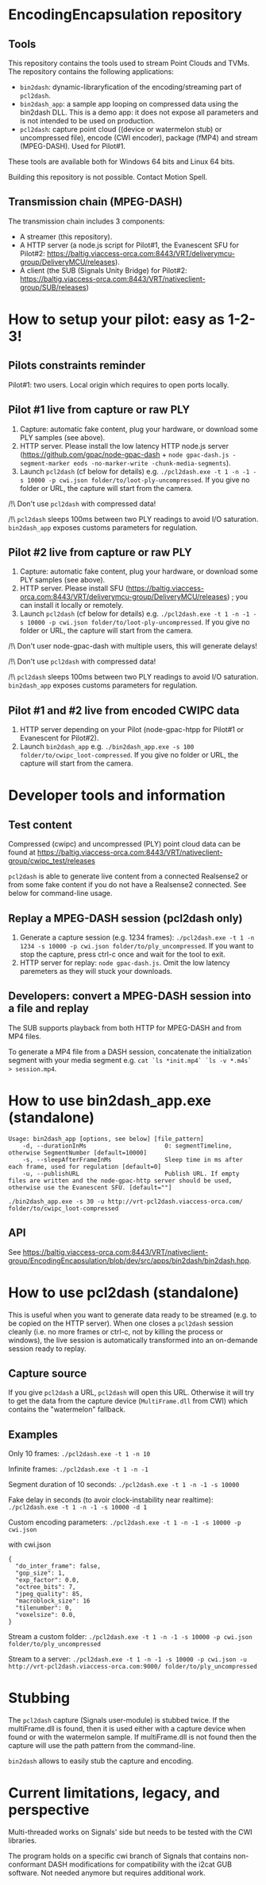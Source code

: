 # EncodingEncapsulation repository

## Tools

This repository contains the tools used to stream Point Clouds and TVMs. The repository contains the following applications:
 - ```bin2dash```: dynamic-libraryfication of the encoding/streaming part of ```pcl2dash```.
 - ```bin2dash_app```: a sample app looping on compressed data using the bin2dash DLL. This is a demo app: it does not expose all parameters and is not intended to be used on production.
 - ```pcl2dash```: capture point cloud ((device or watermelon stub) or uncompressed file), encode (CWI encoder), package (fMP4) and stream (MPEG-DASH). Used for Pilot#1.
 
These tools are available both for Windows 64 bits and Linux 64 bits.

Building this repository is not possible. Contact Motion Spell.

## Transmission chain (MPEG-DASH)

The transmission chain includes 3 components:
 - A streamer (this repository).
 - A HTTP server (a node.js script for Pilot#1, the Evanescent SFU for Pilot#2: https://baltig.viaccess-orca.com:8443/VRT/deliverymcu-group/DeliveryMCU/releases).
 - A client (the SUB (Signals Unity Bridge) for Pilot#2: https://baltig.viaccess-orca.com:8443/VRT/nativeclient-group/SUB/releases)




# How to setup your pilot: easy as 1-2-3!

## Pilots constraints reminder

Pilot#1: two users. Local origin which requires to open ports locally.

## Pilot #1 live from capture or raw PLY

 1. Capture: automatic fake content, plug your hardware, or download some PLY samples (see above).
 2. HTTP server. Please install the low latency HTTP node.js server (https://github.com/gpac/node-gpac-dash + ```node gpac-dash.js -segment-marker eods -no-marker-write -chunk-media-segments```).
 3. Launch ```pcl2dash``` (cf below for details) e.g. ```./pcl2dash.exe -t 1 -n -1 -s 10000 -p cwi.json folder/to/loot-ply-uncompressed```. If you give no folder or URL, the capture will start from the camera.
 
/!\ Don't use ```pcl2dash``` with compressed data!

/!\ ```pcl2dash``` sleeps 100ms between two PLY readings to avoid I/O saturation. ```bin2dash_app``` exposes customs parameters for regulation.

## Pilot #2 live from capture or raw PLY

 1. Capture: automatic fake content, plug your hardware, or download some PLY samples (see above).
 2. HTTP server. Please install SFU (https://baltig.viaccess-orca.com:8443/VRT/deliverymcu-group/DeliveryMCU/releases) ; you can install it locally or remotely.
 3. Launch ```pcl2dash``` (cf below for details) e.g. ```./pcl2dash.exe -t 1 -n -1 -s 10000 -p cwi.json folder/to/loot-ply-uncompressed```. If you give no folder or URL, the capture will start from the camera.
 
/!\ Don't user node-gpac-dash with multiple users, this will generate delays!

/!\ Don't use ```pcl2dash``` with compressed data!

/!\ ```pcl2dash``` sleeps 100ms between two PLY readings to avoid I/O saturation. ```bin2dash_app``` exposes customs parameters for regulation.

## Pilot #1 and #2 live from encoded CWIPC data

 1. HTTP server depending on your Pilot (node-gpac-htpp for Pilot#1 or Evanescent for Pilot#2).
 2. Launch ```bin2dash_app``` e.g. ```./bin2dash_app.exe -s 100 folder/to/cwipc_loot-compressed```. If you give no folder or URL, the capture will start from the camera.





# Developer tools and information

## Test content

Compressed (cwipc) and uncompressed (PLY) point cloud data can be found at https://baltig.viaccess-orca.com:8443/VRT/nativeclient-group/cwipc_test/releases

```pcl2dash``` is able to generate live content from a connected Realsense2 or from some fake content if you do not have a Realsense2 connected. See below for command-line usage.

## Replay a MPEG-DASH session (pcl2dash only)

 1. Generate a capture session (e.g. 1234 frames): ```./pcl2dash.exe -t 1 -n 1234 -s 10000 -p cwi.json folder/to/ply_uncompressed```. If you want to stop the capture, press ctrl-c once and wait for the tool to exit.
 2. HTTP server for replay: ```node gpac-dash.js```. Omit the low latency paremeters as they will stuck your downloads.

## Developers: convert a MPEG-DASH session into a file and replay

The SUB supports playback from both HTTP for MPEG-DASH and from MP4 files.

To generate a MP4 file from a DASH session, concatenate the initialization segment with your media segment e.g. ```cat `ls *init.mp4` `ls -v *.m4s` > session.mp4```.

# How to use bin2dash_app.exe (standalone)

```
Usage: bin2dash_app [options, see below] [file_pattern]
    -d, --durationInMs                      0: segmentTimeline, otherwise SegmentNumber [default=10000]
    -s, --sleepAfterFrameInMs               Sleep time in ms after each frame, used for regulation [default=0]
    -u, --publishURL                        Publish URL. If empty files are written and the node-gpac-http server should be used, otherwise use the Evanescent SFU. [default=""]
```

```./bin2dash_app.exe -s 30 -u http://vrt-pcl2dash.viaccess-orca.com/ folder/to/cwipc_loot-compressed```

## API

See https://baltig.viaccess-orca.com:8443/VRT/nativeclient-group/EncodingEncapsulation/blob/dev/src/apps/bin2dash/bin2dash.hpp.

# How to use pcl2dash (standalone)

This is useful when you want to generate data ready to be streamed (e.g. to be copied on the HTTP server). When one closes a ```pcl2dash``` session cleanly (i.e. no more frames or ctrl-c, not by killing the process or windows), the live session is automatically transformed into an on-demande session ready to replay.

## Capture source

If you give ```pcl2dash``` a URL, ```pcl2dash``` will open this URL. Otherwise it will try to get the data from the capture device (```MultiFrame.dll``` from CWI) which contains the "watermelon" fallback.

## Examples

Only 10 frames:
```./pcl2dash.exe -t 1 -n 10```

Infinite frames:
```./pcl2dash.exe -t 1 -n -1```

Segment duration of 10 seconds:
```./pcl2dash.exe -t 1 -n -1 -s 10000```

Fake delay in seconds (to avoir clock-instability near realtime):
```./pcl2dash.exe -t 1 -n -1 -s 10000 -d 1```

Custom encoding parameters:
```./pcl2dash.exe -t 1 -n -1 -s 10000 -p cwi.json```

with cwi.json
```
{
  "do_inter_frame": false,
  "gop_size": 1,
  "exp_factor": 0.0,
  "octree_bits": 7,
  "jpeg_quality": 85,
  "macroblock_size": 16
  "tilenumber": 0,
  "voxelsize": 0.0,
}
```

Stream a custom folder:
```./pcl2dash.exe -t 1 -n -1 -s 10000 -p cwi.json folder/to/ply_uncompressed```

Stream to a server:
```./pcl2dash.exe -t 1 -n -1 -s 10000 -p cwi.json -u http://vrt-pcl2dash.viaccess-orca.com:9000/ folder/to/ply_uncompressed```

# Stubbing

The ```pcl2dash``` capture (Signals user-module) is stubbed twice. If the multiFrame.dll is found, then it is used either with a capture device when found or with the watermelon sample. If multiFrame.dll is not found then the capture will use the path pattern from the command-line.

```bin2dash``` allows to easily stub the capture and encoding.

# Current limitations, legacy, and perspective

Multi-threaded works on Signals' side but needs to be tested with the CWI libraries.

The program holds on a specific cwi branch of Signals that contains non-conformant DASH modifications for compatibility with the i2cat GUB software. Not needed anymore but requires additional work.
